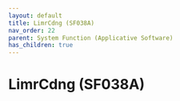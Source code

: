 ```yaml
---
layout: default
title: LimrCdng (SF038A)
nav_order: 22
parent: System Function (Applicative Software)
has_children: true
---
```

# LimrCdng (SF038A)

